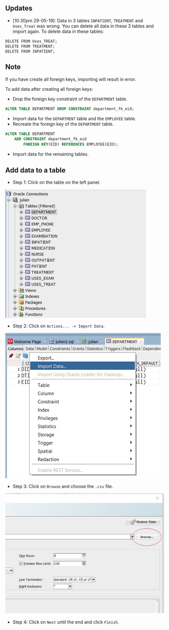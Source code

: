 ## Updates
- [10:30pm 29-05-19]: Data in 3 tables `INPATIENT`, `TREATMENT` and `Uses_Treat` was wrong. You can delete all data in these 3 tables and import again. To delete data in these tables:
```
DELETE FROM Uses_TREAT;
DELETE FROM TREATMENT;
DELETE FROM INPATIENT;
```

## Note
If you have create all foreign keys, importing will result in error.

To add data after creating all foreign keys:
* Drop the foreign key constraint of the `DEPARTMENT` table.
```sql
ALTER TABLE DEPARTMENT DROP CONSTRAINT department_fk_eid;
```
* Import data for the `DEPARTMENT` table and the `EMPLOYEE` table.
* Recreate the foreign key of the `DEPARTMENT` table.
```sql
ALTER TABLE DEPARTMENT
    ADD CONSTRAINT department_fk_eid
        FOREIGN KEY(EID) REFERENCES EMPLOYEE(EID);
```
* Import data for the remaining tables.

## Add data to a table
* Step 1: Click on the table on the left panel.

![screenshot](https://github.com/wecandoit-182/data/blob/master/screenshot/Step01.JPG)

* Step 2: Click on `Actions... -> Import Data`.

![screenshot](https://github.com/wecandoit-182/data/blob/master/screenshot/Step02.jpg)

* Step 3: Click on `Browse` and choose the `.csv` file.

![screenshot](https://github.com/wecandoit-182/data/blob/master/screenshot/Step03.jpg)

* Step 4: Click on `Next` until the end and click `Finish`.